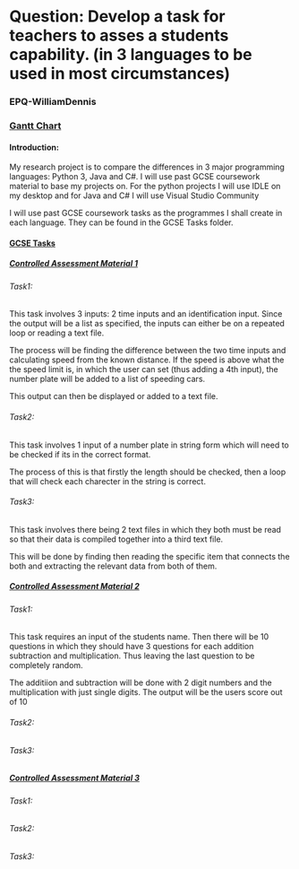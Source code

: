 # Question: Develop a task for teachers to asses a students capability. (in 3 languages to be used in most circumstances)
### EPQ-WilliamDennis
### [Gantt Chart](https://docs.google.com/spreadsheets/d/1--2cGY8hnuUD1YeF-Mha0ihXLcx8LqJEYpkNGNovKaA/edit?usp=sharing)
#### Introduction:
My research project is to compare the differences in 3 major programming languages: Python 3, Java and C#. I will use past GCSE coursework material to base my projects on. For the python projects I will use IDLE on my desktop and for Java and C# I will use Visual Studio Community

I will use past GCSE coursework tasks as the programmes I shall create in each language. They can be found in the GCSE Tasks folder. 

#### [GCSE Tasks](https://github.com/wd7512/EPQ-WilliamDennis/tree/master/GCSE%20Tasks)

##### [Controlled Assessment Material 1](https://github.com/wd7512/EPQ-WilliamDennis/blob/master/GCSE%20Tasks/A453CA1Jun15_104064.pdf) 

###### Task1:
This task involves 3 inputs: 2 time inputs and an identification input. Since the output will be a list as specified, the inputs can either be on a repeated loop or reading a text file.

The process will be finding the difference between the two time inputs and calculating speed from the known distance. If the speed is above what the the speed limit is, in which the user can set (thus adding a 4th input), the number plate will be added to a list of speeding cars.

This output can then be displayed or added to a text file.

###### Task2:
This task involves 1 input of a number plate in string form which will need to be checked if its in the correct format.

The process of this is that firstly the length should be checked, then a loop that will check each charecter in the string is correct.

###### Task3:
This task involves there being 2 text files in which they both must be read so that their data is compiled together into a third text file.

This will be done by finding then reading the specific item that connects the both and extracting the relevant data from both of them.

##### [Controlled Assessment Material 2](https://github.com/wd7512/EPQ-WilliamDennis/blob/master/GCSE%20Tasks/A453CA2Jun15_104065.pdf)

###### Task1:
This task requires an input of the students name. Then there will be 10 questions in which they should have 3 questions for each addition subtraction and multiplication. Thus leaving the last question to be completely random.

The additiion and subtraction will be done with 2 digit numbers and the multiplication with just single digits. The output will be the users score out of 10
###### Task2:

###### Task3:

##### [Controlled Assessment Material 3](https://github.com/wd7512/EPQ-WilliamDennis/blob/master/GCSE%20Tasks/A453CA3Jun15_104066.pdf)

###### Task1:

###### Task2:

###### Task3:

